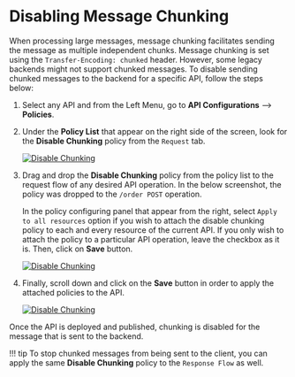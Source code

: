 # Disabling Message Chunking

When processing large messages, message chunking facilitates sending the message as multiple independent chunks. 
Message chunking is set using the `Transfer-Encoding: chunked` header. However, some legacy backends might not support 
chunked messages. To disable sending chunked messages to the backend for a specific API, follow the steps below:

1.  Select any API and from the Left Menu, go to **API Configurations** --> **Policies**.
2.  Under the **Policy List** that appear on the right side of the screen, look for the **Disable Chunking** policy from the `Request` tab.

    [![Disable Chunking]({{base_path}}/assets/img/design/api-policies/disable-chunking-policy.png)]({{base_path}}/assets/img/design/api-policies/disable-chunking-policy.png)

3.  Drag and drop the **Disable Chunking** policy from the policy list to the request flow of any desired API operation. In the below screenshot, the policy was dropped to the `/order POST` operation.

    In the policy configuring panel that appear from the right, select `Apply to all resources` option if you wish to attach the disable chunking policy to each and every resource of the current API. If you only wish to attach the policy to a particular API operation, leave the checkbox as it is. Then, click on **Save** button.

    [![Disable Chunking]({{base_path}}/assets/img/design/api-policies/configure-disabled-chunking-policy.png)]({{base_path}}/assets/img/design/api-policies/configure-disabled-chunking-policy.png)

4.  Finally, scroll down and click on the **Save** button in order to apply the attached policies to the API.

    [![Disable Chunking]({{base_path}}/assets/img/design/api-policies/save-attached-policies.png)]({{base_path}}/assets/img/design/api-policies/save-attached-policies.png)

Once the API is deployed and published, chunking is disabled for the message that is sent to the backend. 

!!! tip
    To stop chunked messages from being sent to the client, you can apply the same **Disable Chunking** policy to the `Response Flow` as well.
